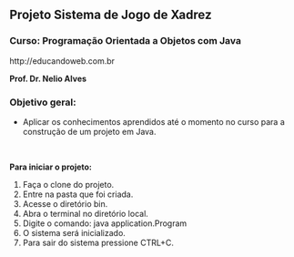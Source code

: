 <h2>Projeto Sistema de Jogo de Xadrez</h2>

<h3>Curso: Programação Orientada a Objetos com Java</h3>

<p>http://educandoweb.com.br</p>
<p><strong>Prof. Dr. Nelio Alves</strong></p>
<h3>Objetivo geral:</h3>
<ul>
  <li>Aplicar os conhecimentos aprendidos até o momento no curso para a construção de um projeto em Java.</li>
</ul>
<br>
<p>
  <strong>Para iniciar o projeto:</strong>
</p>
<ol>
  <li> Faça o clone do projeto.</li>
  <li> Entre na pasta que foi criada.</li>
  <li> Acesse o diretório bin.</li>
  <li> Abra o terminal no diretório local.</li>
  <li> Digite o comando: java application.Program </li>
  <li> O sistema será inicializado.</li>
  <li> Para sair do sistema pressione CTRL+C.</li>
</ol>
